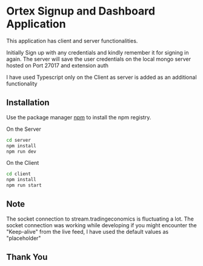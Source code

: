 # Ortex Signup and Dashboard Application

This application has client and server functionalities.

Initially Sign up with any credentials and kindly remember it for signing in again. The server will save the user credentials on the local mongo server hosted on Port 27017 and extension auth

I have used Typescript only on the Client as server is  added as an additional functionality

## Installation

Use the package manager [npm](https://docs.npmjs.com/downloading-and-installing-node-js-and-npm) to install the npm registry.

On the Server

```bash
cd server
npm install
npm run dev
```

On the Client

```bash
cd client
npm install
npm run start
```

## Note

The socket connection to stream.tradingeconomics is fluctuating a lot. The socket connection was working while developing if you might encounter the "Keep-alive" from
the live feed, I have used the default values as "placeholder"

## Thank You


